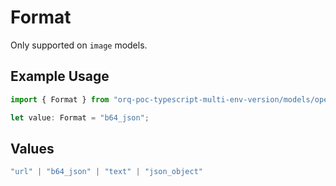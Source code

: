 # Format

Only supported on `image` models.

## Example Usage

```typescript
import { Format } from "orq-poc-typescript-multi-env-version/models/operations";

let value: Format = "b64_json";
```

## Values

```typescript
"url" | "b64_json" | "text" | "json_object"
```